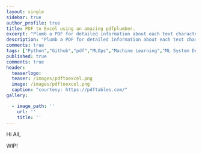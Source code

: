 ```yaml
---
layout: single
sidebar: true
author_profile: true
title: PDF to Excel using an amazing pdfplumber.
excerpt: "Plumb a PDF for detailed information about each text character, rectangle, and line."
description: "Plumb a PDF for detailed information about each text character, rectangle, and line. Works best on machine-generated, rather than scanned, PDFs."
comments: true
tags: ["Python","Github","pdf","MLOps","Machine Learning","ML System Design"]
published: true
comments: true
header:
  teaserlogo:
  teaser: /images/pdftoexcel.png
  image: /images/pdftoexcel.png
  caption: "courtesy: https://pdftables.com/"
gallery:

  - image_path: ''
    url: ''
    title: ''
---
```

Hi All,

WIP!
